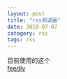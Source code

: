 ```yaml
---
layout: post
title: "rss阅读器"
date: 2018-07-07
category: rss
tags: rss
---
```


目前使用的这个  
[feedly](https://feedly.com/)  
